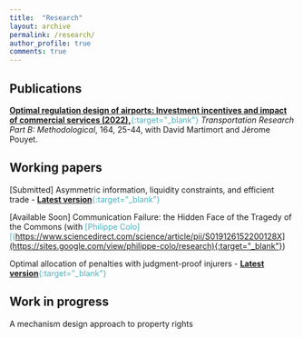 ```yaml
---
title:  "Research"
layout: archive
permalink: /research/
author_profile: true
comments: true
---
```


## Publications

<span style="color:#4CB1BD;">[**Optimal regulation design of airports: Investment incentives and impact of commercial services (2022),**](https://www.sciencedirect.com/science/article/pii/S019126152200128X){:target="_blank"}</span> _Transportation Research Part B: Methodological_, 164, 25-44, with David Martimort and Jérome Pouyet.

## Working papers

[Submitted] Asymmetric information, liquidity constraints, and efficient trade - <span style="color:#4CB1BD;">[**Latest version**](../files/Asymmetric_information_liquidity_and_trade.pdf){:target="_blank"}</span>

[Available Soon] Communication Failure: the Hidden Face of the Tragedy of the Commons (with <span style="color:#4CB1BD;">[Philippe Colo][(https://www.sciencedirect.com/science/article/pii/S019126152200128X](https://sites.google.com/view/philippe-colo/research){:target="_blank"}</span>)

Optimal allocation of penalties with judgment-proof injurers - <span style="color:#4CB1BD;">[**Latest version**](../files/allocation_penalties_pommey.pdf){:target="_blank"}</span>

## Work in progress

A mechanism design approach to property rights


